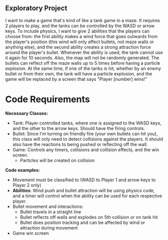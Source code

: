 ## Exploratory Project

I want to make a game that's kind of like a tank game in a maze. It requires 2 players to play, and the tanks can be controlled by the WASD or arrow keys. To include physics, I want to give 2 abilities that the players can choose from: the first ability makes a wind force that goes outwards from the player's position (this wind will only affect bullets, not maze walls or anything else), and the second ability creates a strong attraction force around the player's bullet. Whenever the ability is used, the tank cannot use it again for 10 seconds. Also, the map will not be randomly generated. The bullets can reflect off the maze walls up to 5 times before having a particle explosion. At the same time, if one of the tanks is hit, whether by an enemy bullet or from their own, the tank will have a particle explosion, and the game will be replaced by a screen that says "Player [number] wins!"

# Code Requirements
**Necessary Classes:**
* Tank: Player controlled tanks, where one is assigned to the WASD keys, and the other to the arrow keys. Should have the firing controls.
* Bullet: Since I'm turning on friendly fire (your own bullets can hit you), this class will only need to detect collisions against the players. It should also have the reactions to being pushed or reflecting off the wall.
* Game: Controls any timers, collisions and collision effects, and the win screen.
  * Particles will be created on collision

**Code examples:**
* Movement must be classified to (WASD to Player 1 and arrow keys to Player 2 only)
* **Abilities**: Wind push and bullet attraction will be using physics code, and a timer will control when the ability can be used for each respective player.
* Bullet movement and interactions:
  * Bullet travels in a straight line
  * Bullet reflects off walls and explodes on 5th collision or on tank hit
  * Bullet does position tracking and can be affected by wind or attraction during movement
* Game win screen
